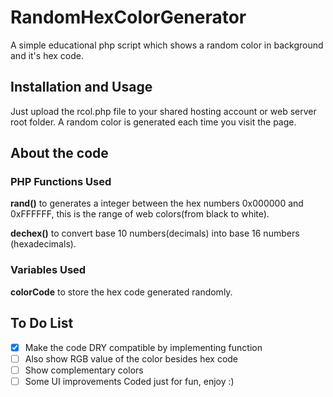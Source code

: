 # RandomHexColorGenerator
A simple educational php script which shows a random color in background and it's hex code.
## Installation and Usage
Just upload the rcol.php file to your shared hosting account or web server root folder. A random color is generated each time you visit the page.
## About the code
### PHP Functions Used
**rand()** to generates a integer between the hex numbers 0x000000 and 0xFFFFFF, this is the range of web colors(from black to white).

**dechex()** to convert base 10 numbers(decimals) into base 16 numbers (hexadecimals).
### Variables Used
**colorCode** to store the hex code generated randomly.
## To Do List
- [x] Make the code DRY compatible by implementing function
- [ ] Also show RGB value of the color besides hex code
- [ ] Show complementary colors
- [ ] Some UI improvements
Coded just for fun, enjoy :)

